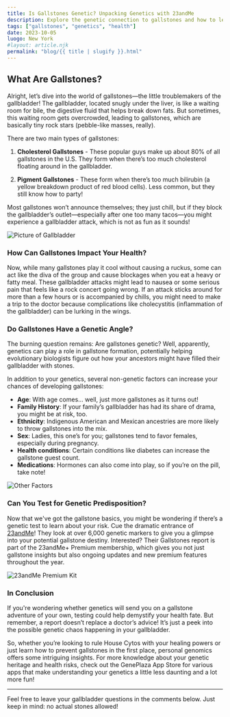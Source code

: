 ```yaml
---
title: Is Gallstones Genetic? Unpacking Genetics with 23andMe
description: Explore the genetic connection to gallstones and how to learn about your own predisposition to this condition.
tags: ["gallstones", "genetics", "health"]
date: 2023-10-05
luogo: New York
#layout: article.njk
permalink: "blog/{{ title | slugify }}.html"
---
```


## What Are Gallstones?

Alright, let’s dive into the world of gallstones—the little troublemakers of the gallbladder! The gallbladder, located snugly under the liver, is like a waiting room for bile, the digestive fluid that helps break down fats. But sometimes, this waiting room gets overcrowded, leading to gallstones, which are basically tiny rock stars (pebble-like masses, really).

There are two main types of gallstones:

1. **Cholesterol Gallstones** - These popular guys make up about 80% of all gallstones in the U.S. They form when there’s too much cholesterol floating around in the gallbladder.
   
2. **Pigment Gallstones** - These form when there’s too much bilirubin (a yellow breakdown product of red blood cells). Less common, but they still know how to party!

Most gallstones won’t announce themselves; they just chill, but if they block the gallbladder’s outlet—especially after one too many tacos—you might experience a gallbladder attack, which is not as fun as it sounds!

![Picture of Gallbladder](http://100.21.172.34/wp-content/uploads/2022/01/gallstones-story-1.4ffdc3bb11d9.png)

### How Can Gallstones Impact Your Health?

Now, while many gallstones play it cool without causing a ruckus, some can act like the diva of the group and cause blockages when you eat a heavy or fatty meal. These gallbladder attacks might lead to nausea or some serious pain that feels like a rock concert going wrong. If an attack sticks around for more than a few hours or is accompanied by chills, you might need to make a trip to the doctor because complications like cholecystitis (inflammation of the gallbladder) can be lurking in the wings.

### Do Gallstones Have a Genetic Angle?

The burning question remains: Are gallstones genetic? Well, apparently, genetics can play a role in gallstone formation, potentially helping evolutionary biologists figure out how your ancestors might have filled their gallbladder with stones.

In addition to your genetics, several non-genetic factors can increase your chances of developing gallstones:

- **Age**: With age comes… well, just more gallstones as it turns out!
- **Family History**: If your family’s gallbladder has had its share of drama, you might be 
   at risk, too.
- **Ethnicity**: Indigenous American and Mexican ancestries are more likely to throw 
   gallstones into the mix.
- **Sex**: Ladies, this one’s for you; gallstones tend to favor females, especially during 
   pregnancy.
- **Health conditions**: Certain conditions like diabetes can increase the gallstone 
   guest count.
- **Medications**: Hormones can also come into play, so if you’re on the pill, take note!

![Other Factors](http://100.21.172.34/wp-content/uploads/2022/01/gallstones-story-2.5d1127196b4b.png)

### Can You Test for Genetic Predisposition?

Now that we've got the gallstone basics, you might be wondering if there’s a genetic test to learn about your risk. Cue the dramatic entrance of [23andMe](https://www.23andme.com/topics/health-predispositions/gallstones/)! They look at over 6,000 genetic markers to give you a glimpse into your potential gallstone destiny. Interested? Their Gallstones report is part of the 23andMe+ Premium membership, which gives you not just gallstone insights but also ongoing updates and new premium features throughout the year.

![23andMe Premium Kit](https://www.23andme.com/uploads/sites/2/20240109213029/Premium.jpg)

### In Conclusion

If you're wondering whether genetics will send you on a gallstone adventure of your own, testing could help demystify your health fate. But remember, a report doesn’t replace a doctor’s advice! It’s just a peek into the possible genetic chaos happening in your gallbladder.

So, whether you’re looking to rule House Cytos with your healing powers or just learn how to prevent gallstones in the first place, personal genomics offers some intriguing insights. For more knowledge about your genetic heritage and health risks, check out the GenePlaza App Store for various apps that make understanding your genetics a little less daunting and a lot more fun!

---
Feel free to leave your gallbladder questions in the comments below. Just keep in mind: no actual stones allowed!